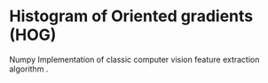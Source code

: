 # Histogram of Oriented gradients (HOG)

Numpy Implementation of classic computer vision feature extraction algorithm . 

